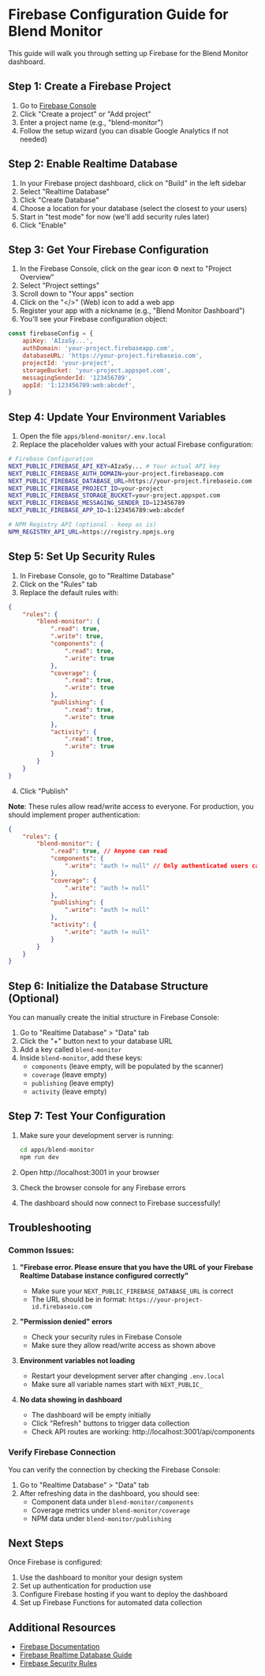 # Firebase Configuration Guide for Blend Monitor

This guide will walk you through setting up Firebase for the Blend Monitor dashboard.

## Step 1: Create a Firebase Project

1. Go to [Firebase Console](https://console.firebase.google.com/)
2. Click "Create a project" or "Add project"
3. Enter a project name (e.g., "blend-monitor")
4. Follow the setup wizard (you can disable Google Analytics if not needed)

## Step 2: Enable Realtime Database

1. In your Firebase project dashboard, click on "Build" in the left sidebar
2. Select "Realtime Database"
3. Click "Create Database"
4. Choose a location for your database (select the closest to your users)
5. Start in "test mode" for now (we'll add security rules later)
6. Click "Enable"

## Step 3: Get Your Firebase Configuration

1. In the Firebase Console, click on the gear icon ⚙️ next to "Project Overview"
2. Select "Project settings"
3. Scroll down to "Your apps" section
4. Click on the "</>" (Web) icon to add a web app
5. Register your app with a nickname (e.g., "Blend Monitor Dashboard")
6. You'll see your Firebase configuration object:

```javascript
const firebaseConfig = {
    apiKey: 'AIzaSy...',
    authDomain: 'your-project.firebaseapp.com',
    databaseURL: 'https://your-project.firebaseio.com',
    projectId: 'your-project',
    storageBucket: 'your-project.appspot.com',
    messagingSenderId: '123456789',
    appId: '1:123456789:web:abcdef',
}
```

## Step 4: Update Your Environment Variables

1. Open the file `apps/blend-monitor/.env.local`
2. Replace the placeholder values with your actual Firebase configuration:

```bash
# Firebase Configuration
NEXT_PUBLIC_FIREBASE_API_KEY=AIzaSy... # Your actual API key
NEXT_PUBLIC_FIREBASE_AUTH_DOMAIN=your-project.firebaseapp.com
NEXT_PUBLIC_FIREBASE_DATABASE_URL=https://your-project.firebaseio.com
NEXT_PUBLIC_FIREBASE_PROJECT_ID=your-project
NEXT_PUBLIC_FIREBASE_STORAGE_BUCKET=your-project.appspot.com
NEXT_PUBLIC_FIREBASE_MESSAGING_SENDER_ID=123456789
NEXT_PUBLIC_FIREBASE_APP_ID=1:123456789:web:abcdef

# NPM Registry API (optional - keep as is)
NPM_REGISTRY_API_URL=https://registry.npmjs.org
```

## Step 5: Set Up Security Rules

1. In Firebase Console, go to "Realtime Database"
2. Click on the "Rules" tab
3. Replace the default rules with:

```json
{
    "rules": {
        "blend-monitor": {
            ".read": true,
            ".write": true,
            "components": {
                ".read": true,
                ".write": true
            },
            "coverage": {
                ".read": true,
                ".write": true
            },
            "publishing": {
                ".read": true,
                ".write": true
            },
            "activity": {
                ".read": true,
                ".write": true
            }
        }
    }
}
```

4. Click "Publish"

**Note**: These rules allow read/write access to everyone. For production, you should implement proper authentication:

```json
{
    "rules": {
        "blend-monitor": {
            ".read": true, // Anyone can read
            "components": {
                ".write": "auth != null" // Only authenticated users can write
            },
            "coverage": {
                ".write": "auth != null"
            },
            "publishing": {
                ".write": "auth != null"
            },
            "activity": {
                ".write": "auth != null"
            }
        }
    }
}
```

## Step 6: Initialize the Database Structure (Optional)

You can manually create the initial structure in Firebase Console:

1. Go to "Realtime Database" > "Data" tab
2. Click the "+" button next to your database URL
3. Add a key called `blend-monitor`
4. Inside `blend-monitor`, add these keys:
    - `components` (leave empty, will be populated by the scanner)
    - `coverage` (leave empty)
    - `publishing` (leave empty)
    - `activity` (leave empty)

## Step 7: Test Your Configuration

1. Make sure your development server is running:

    ```bash
    cd apps/blend-monitor
    npm run dev
    ```

2. Open http://localhost:3001 in your browser

3. Check the browser console for any Firebase errors

4. The dashboard should now connect to Firebase successfully!

## Troubleshooting

### Common Issues:

1. **"Firebase error. Please ensure that you have the URL of your Firebase Realtime Database instance configured correctly"**
    - Make sure your `NEXT_PUBLIC_FIREBASE_DATABASE_URL` is correct
    - The URL should be in format: `https://your-project-id.firebaseio.com`

2. **"Permission denied" errors**
    - Check your security rules in Firebase Console
    - Make sure they allow read/write access as shown above

3. **Environment variables not loading**
    - Restart your development server after changing `.env.local`
    - Make sure all variable names start with `NEXT_PUBLIC_`

4. **No data showing in dashboard**
    - The dashboard will be empty initially
    - Click "Refresh" buttons to trigger data collection
    - Check API routes are working: http://localhost:3001/api/components

### Verify Firebase Connection

You can verify the connection by checking the Firebase Console:

1. Go to "Realtime Database" > "Data" tab
2. After refreshing data in the dashboard, you should see:
    - Component data under `blend-monitor/components`
    - Coverage metrics under `blend-monitor/coverage`
    - NPM data under `blend-monitor/publishing`

## Next Steps

Once Firebase is configured:

1. Use the dashboard to monitor your design system
2. Set up authentication for production use
3. Configure Firebase hosting if you want to deploy the dashboard
4. Set up Firebase Functions for automated data collection

## Additional Resources

- [Firebase Documentation](https://firebase.google.com/docs)
- [Firebase Realtime Database Guide](https://firebase.google.com/docs/database)
- [Firebase Security Rules](https://firebase.google.com/docs/database/security)
